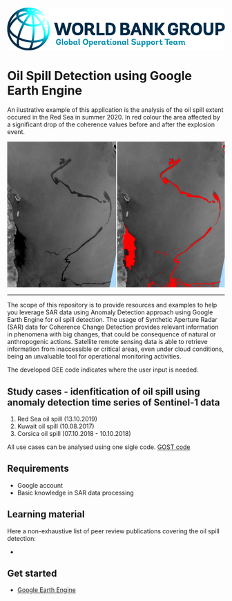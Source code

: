 <p><center> <img src="../images/GOST_Logo_2021.png" width="700"/> </p></center>

# Oil Spill Detection using Google Earth Engine
An ilustrative example of this application is the analysis of the oil spill extent occured in the Red Sea in summer 2020. In red colour the area affected by a significant drop of the coherence values before and after the explosion event.
<p><center> <img src="../images/RedSea_oilspill.png" width="1000"/> </p></center>

***
The scope of this repository is to provide resources and examples to help you leverage SAR data using Anomaly Detection approach using Google Earth Engine for oil spill detection.
The usage of Synthetic Aperture Radar (SAR) data for Coherence Change Detection provides relevant information in phenomena with big changes, that could be consequence of natural or anthropogenic actions. Satellite remote sensing data is able to retrieve information from inaccessible or critical areas, even under cloud conditions, being an unvaluable tool for operational monitoring activities. 

The developed GEE code indicates where the user input is needed. 

## Study cases - idenfitication of oil spill using anomaly detection time series of Sentinel-1 data

1. Red Sea oil spill (13.10.2019)
2. Kuwait oil spill (10.08.2017)
3. Corsica oil spill (07.10.2018 - 10.10.2018)

All use cases can be analysed using one sigle code. [GOST code]()

## Requirements
- Google account
- Basic knowledge in SAR data processing

## Learning material 
Here a non-exhaustive list of peer review publications covering the oil spill detection: 
- []()
## Get started
- [Google Earth Engine](https://earthengine.google.com)
 
